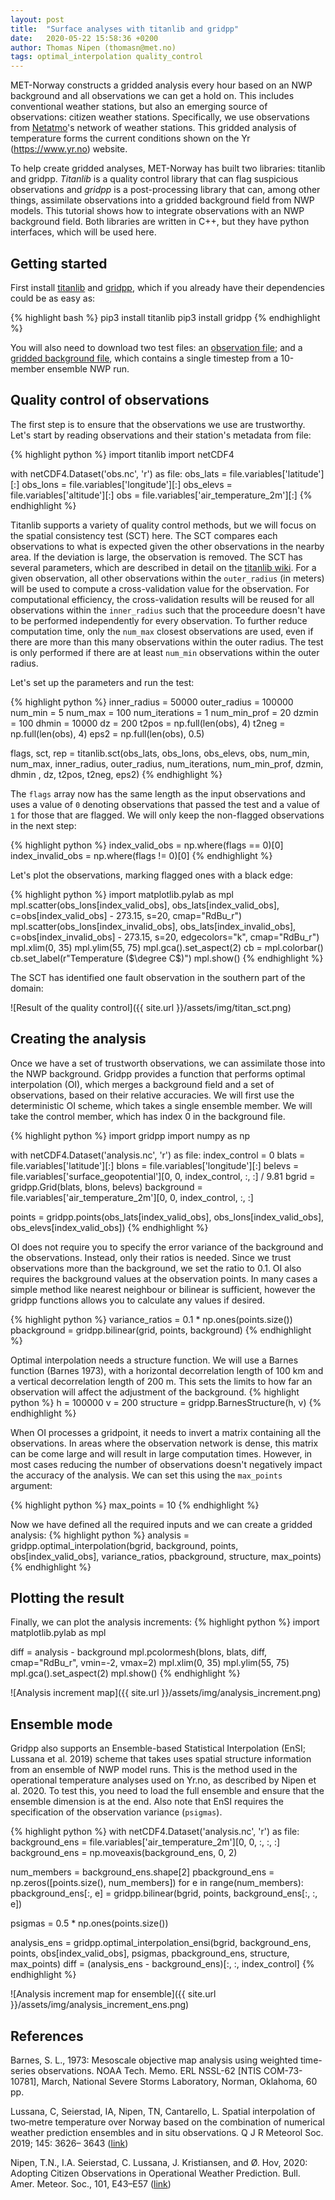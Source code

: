```yaml
---
layout: post
title:  "Surface analyses with titanlib and gridpp"
date:   2020-05-22 15:58:36 +0200
author: Thomas Nipen (thomasn@met.no)
tags: optimal_interpolation quality_control
---
```


MET-Norway constructs a gridded analysis every hour based on an NWP background and all observations we can
get a hold on. This includes conventional weather stations, but also an emerging source of observations:
citizen weather stations. Specifically, we use observations from [Netatmo](https://netatmo.com)'s network of
weather stations. This gridded analysis of temperature forms the current conditions shown on the Yr
(https://www.yr.no) website.

To help create gridded analyses, MET-Norway has built two libraries: titanlib and gridpp. *Titanlib* is
a quality control library that can flag suspicious observations and *gridpp* is a post-processing library
that can, among other things, assimilate observations into a gridded background field from NWP models. This
tutorial shows how to integrate observations with an NWP background field. Both libraries are written in C++,
but they have python interfaces, which will be used here.

## Getting started
First install [titanlib](https://github.com/metno/titanlib) and [gridpp](https://github.com/metno/gridpp),
which if you already have their dependencies could be as easy as:

{% highlight bash %}
pip3 install titanlib
pip3 install gridpp
{% endhighlight %}

You will also need to download two test files: an [observation
file](https://thredds.met.no//thredds/fileServer/metusers/thomasn/gridpp/obs.nc); and a [gridded background
file](https://thredds.met.no//thredds/fileServer/metusers/thomasn/gridpp/analysis.nc), which contains a
single timestep from a 10-member ensemble NWP run.

## Quality control of observations

The first step is to ensure that the observations we use are trustworthy. Let's start by reading observations
and their station's metadata from file:

{% highlight python %}
import titanlib
import netCDF4

with netCDF4.Dataset('obs.nc', 'r') as file:
    obs_lats = file.variables['latitude'][:]
    obs_lons = file.variables['longitude'][:]
    obs_elevs = file.variables['altitude'][:]
    obs = file.variables['air_temperature_2m'][:]
{% endhighlight %}

Titanlib supports a variety of quality control methods, but we will focus on the spatial consistency test
(SCT) here. The SCT compares each observations to what is expected given the other observations in the nearby
area. If the deviation is large, the observation is removed. The SCT has several parameters, which are
described in detail on the [titanlib wiki](https://github.com/metno/titanlib/wiki/Spatial-consistency-test).
For a given observation, all other observations within the `outer_radius` (in meters) will be used to compute
a cross-validation value for the observation. For computational efficiency, the cross-validation results will
be reused for all observations within the `inner_radius` such that the proceedure doesn't have to be
performed independently for every observation. To further reduce computation time, only the `num_max` closest
observations are used, even if there are more than this many observations within the outer radius. The test
is only performed if there are at least `num_min` observations within the outer radius.

Let's set up the parameters and run the test:

{% highlight python %}
inner_radius = 50000
outer_radius = 100000
num_min = 5
num_max = 100
num_iterations = 1
num_min_prof = 20
dzmin = 100
dhmin = 10000
dz = 200
t2pos = np.full(len(obs), 4)
t2neg = np.full(len(obs), 4)
eps2 = np.full(len(obs), 0.5)

flags, sct, rep = titanlib.sct(obs_lats, obs_lons, obs_elevs, obs, num_min, num_max, inner_radius, outer_radius, num_iterations, num_min_prof, dzmin, dhmin , dz, t2pos, t2neg, eps2)
{% endhighlight %}

The `flags` array now has the same length as the input observations and uses a value of `0` denoting
observations that passed the test and a value of `1` for those that are flagged. We will only keep the
non-flagged observations in the next step:

{% highlight python %}
index_valid_obs = np.where(flags == 0)[0]
index_invalid_obs = np.where(flags != 0)[0]
{% endhighlight %}

Let's plot the observations, marking flagged ones with a black edge:

{% highlight python %}
import matplotlib.pylab as mpl
mpl.scatter(obs_lons[index_valid_obs], obs_lats[index_valid_obs],
        c=obs[index_valid_obs] - 273.15, s=20, cmap="RdBu_r")
mpl.scatter(obs_lons[index_invalid_obs], obs_lats[index_invalid_obs],
        c=obs[index_invalid_obs] - 273.15, s=20, edgecolors="k", cmap="RdBu_r")
mpl.xlim(0, 35)
mpl.ylim(55, 75)
mpl.gca().set_aspect(2)
cb = mpl.colorbar()
cb.set_label(r"Temperature ($\degree C$)")
mpl.show()
{% endhighlight %}

The SCT has identified one fault observation in the southern part of the domain:

![Result of the quality control]({{ site.url }}/assets/img/titan_sct.png)

## Creating the analysis

Once we have a set of trustworth observations, we can assimilate those into the NWP background. Gridpp
provides a function that performs optimal interpolation (OI), which merges a background field and a set of
observations, based on their relative accuracies. We will first use the deterministic OI scheme, which takes
a single ensemble member. We will take the control member, which has index 0 in the background file.

{% highlight python %}
import gridpp
import numpy as np

with netCDF4.Dataset('analysis.nc', 'r') as file:
    index_control = 0
    blats = file.variables['latitude'][:]
    blons = file.variables['longitude'][:]
    belevs = file.variables['surface_geopotential'][0, 0, index_control, :, :] / 9.81
    bgrid = gridpp.Grid(blats, blons, belevs)
    background = file.variables['air_temperature_2m'][0, 0, index_control, :, :]

points = gridpp.points(obs_lats[index_valid_obs], obs_lons[index_valid_obs], obs_elevs[index_valid_obs])
{% endhighlight %}

OI does not require you to specify the error variance of the background and the observations. Instead, only
their ratios is needed. Since we trust observations more than the background, we set the ratio to 0.1. OI
also requires the background values at the observation points. In many cases a simple method like nearest
neighbour or bilinear is sufficient, however the gridpp functions allows you to calculate any values if
desired.

{% highlight python %}
variance_ratios = 0.1 * np.ones(points.size())
pbackground = gridpp.bilinear(grid, points, background)
{% endhighlight %}

Optimal interpolation needs a structure function. We will use a Barnes function (Barnes 1973), with a horizontal
decorrelation length of 100 km and a vertical decorrelation length of 200 m. This sets the limits to how far an
observation will affect the adjustment of the background.
{% highlight python %}
h = 100000
v = 200
structure = gridpp.BarnesStructure(h, v)
{% endhighlight %}

When OI processes a gridpoint, it needs to invert a matrix containing all the observations. In areas where
the observation network is dense, this matrix can be come large and will result in large computation times.
However, in most cases reducing the number of observations doesn't negatively impact the accuracy of the
analysis. We can set this using the `max_points` argument:

{% highlight python %}
max_points = 10
{% endhighlight %}

Now we have defined all the required inputs and we can create a gridded analysis:
{% highlight python %}
analysis = gridpp.optimal_interpolation(bgrid, background, points,
        obs[index_valid_obs], variance_ratios, pbackground, structure, max_points)
{% endhighlight %}

## Plotting the result

Finally, we can plot the analysis increments:
{% highlight python %}
import matplotlib.pylab as mpl

diff = analysis - background
mpl.pcolormesh(blons, blats, diff, cmap="RdBu_r", vmin=-2, vmax=2)
mpl.xlim(0, 35)
mpl.ylim(55, 75)
mpl.gca().set_aspect(2)
mpl.show()
{% endhighlight %}

![Analysis increment map]({{ site.url }}/assets/img/analysis_increment.png)

## Ensemble mode

Gridpp also supports an Ensemble-based Statistical Interpolation (EnSI; Lussana et al. 2019) scheme that takes
uses spatial structure information from an ensemble of NWP model runs. This is the method used in the
operational temperature analyses used on Yr.no, as described by Nipen et al. 2020. To test this, you need to
load the full ensemble and ensure that the ensemble dimension is at the end. Also note that EnSI requires the
specification of the observation variance (`psigmas`).

{% highlight python %}
with netCDF4.Dataset('analysis.nc', 'r') as file:
    background_ens = file.variables['air_temperature_2m'][0, 0, :, :, :]
    background_ens = np.moveaxis(background_ens, 0, 2)

num_members = background_ens.shape[2]
pbackground_ens = np.zeros([points.size(), num_members])
for e in range(num_members):
    pbackground_ens[:, e] = gridpp.bilinear(bgrid, points, background_ens[:, :, e])

psigmas = 0.5 * np.ones(points.size())

analysis_ens = gridpp.optimal_interpolation_ensi(bgrid, background_ens, points,
        obs[index_valid_obs], psigmas, pbackground_ens, structure, max_points)
diff = (analysis_ens - background_ens)[:, :, index_control]
{% endhighlight %}

![Analysis increment map for ensemble]({{ site.url }}/assets/img/analysis_increment_ens.png)

## References

Barnes, S. L., 1973: Mesoscale objective map analysis using weighted time-series observations. NOAA Tech.
Memo. ERL NSSL-62 [NTIS COM-73-10781], March, National Severe Storms Laboratory, Norman, Oklahoma, 60 pp.

Lussana, C, Seierstad, IA, Nipen, TN, Cantarello, L. Spatial interpolation of two‐metre temperature over
Norway based on the combination of numerical weather prediction ensembles and in situ observations. Q J R
Meteorol Soc. 2019; 145: 3626– 3643 ([link](https://rmets.onlinelibrary.wiley.com/doi/full/10.1002/qj.3646))

Nipen, T.N., I.A. Seierstad, C. Lussana, J. Kristiansen, and Ø. Hov, 2020: Adopting Citizen Observations in
Operational Weather Prediction. Bull. Amer. Meteor. Soc., 101, E43–E57
([link](https://journals.ametsoc.org/doi/full/10.1175/BAMS-D-18-0237.1))
